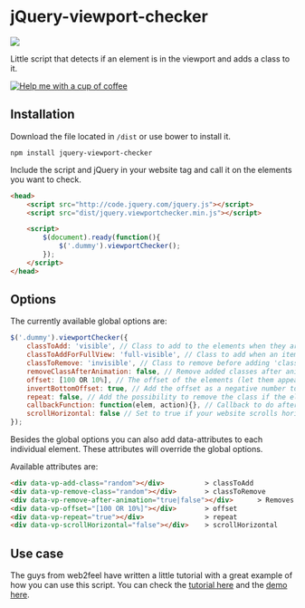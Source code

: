 jQuery-viewport-checker
=======================

![](https://img.shields.io/bower/v/jQuery-viewport-checker.svg)

Little script that detects if an element is in the viewport and adds a class to it. 

[![Help me with a cup of coffee ](https://pledgie.com/campaigns/28130.png?skin_name=chrome)](https://pledgie.com/campaigns/28130)

Installation
------------

Download the file located in `/dist` or use bower to install it. 

```
npm install jquery-viewport-checker
```

Include the script and jQuery in your website <head> tag and call it on the elements you want to check.
```html
<head>
    <script src="http://code.jquery.com/jquery.js"></script>
    <script src="dist/jquery.viewportchecker.min.js"></script>

    <script>
        $(document).ready(function(){
            $('.dummy').viewportChecker();
        });
    </script>
</head>
```

Options
-------
The currently available global options are:
```javascript
$('.dummy').viewportChecker({
    classToAdd: 'visible', // Class to add to the elements when they are visible,
    classToAddForFullView: 'full-visible', // Class to add when an item is completely visible in the viewport
    classToRemove: 'invisible', // Class to remove before adding 'classToAdd' to the elements
    removeClassAfterAnimation: false, // Remove added classes after animation has finished
    offset: [100 OR 10%], // The offset of the elements (let them appear earlier or later). This can also be percentage based by adding a '%' at the end
    invertBottomOffset: true, // Add the offset as a negative number to the element's bottom
    repeat: false, // Add the possibility to remove the class if the elements are not visible
    callbackFunction: function(elem, action){}, // Callback to do after a class was added to an element. Action will return "add" or "remove", depending if the class was added or removed
	scrollHorizontal: false // Set to true if your website scrolls horizontal instead of vertical.
});
```

Besides the global options you can also add data-attributes to each individual element. These attributes will override the global options. 

Available attributes are:
```html
<div data-vp-add-class="random"></div>          > classToAdd
<div data-vp-remove-class="random"></div>       > classToRemove
<div data-vp-remove-after-animation="true|false"></div>      > Removes added classes after CSS3 animation has completed
<div data-vp-offset="[100 OR 10%]"></div>       > offset
<div data-vp-repeat="true"></div>               > repeat
<div data-vp-scrollHorizontal="false"></div>    > scrollHorizontal
```

Use case
--------
The guys from web2feel have written a little tutorial with a great example of how you can use this script. You can check the [tutorial here](http://www.web2feel.com/tutorial-for-animated-scroll-loading-effects-with-animate-css-and-jquery/) and the [demo here](http://web2feel.com/freeby/scroll-effects/index.html).
